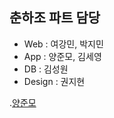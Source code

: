 ## 춘하조 파트 담당
- Web : 여강민, 박지민
- App : 양준모, 김세영
- DB : 김성원
- Design : 권지현


.[양준모](https://www.instagram.com/)
